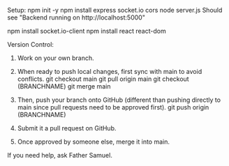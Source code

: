 Setup:
npm init -y
npm install express socket.io cors
node server.js
Should see "Backend running on http://localhost:5000"

npm install socket.io-client
npm install react react-dom

Version Control:
1. Work on your own branch.

2. When ready to push local changes, first sync with main to avoid conflicts.
git checkout main
git pull origin main
git checkout (BRANCHNAME)
git merge main

3. Then, push your branch onto GitHub (different than pushing directly to main since pull requests need to be approved first).
git push origin (BRANCHNAME)

4. Submit it a pull request on GitHub.

5. Once approved by someone else, merge it into main.

If you need help, ask Father Samuel.
